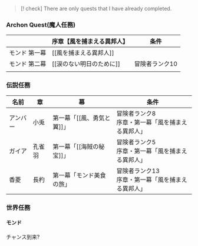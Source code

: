 > [! check] There are only quests that I have already completed. 

### Archon Quest(魔人任務)


|         | 序章【風を捕まえる異邦人】  | 条件       |
| ------- | -------------- | -------- |
| モンド 第一幕 | [[風を捕まえる異邦人]]  |          |
| モンド 第二幕 | [[涙のない明日のために]] | 冒険者ランク10 |
|         |                |          |

### 伝説任務
| 名前   | 章   | 幕               | 条件                            |
| ---- | --- | --------------- | ----------------------------- |
| アンバー | 小兎  | 第一幕「[[風、勇気と翼]]」 | 冒険者ランク8<br>序章・第一幕「風を捕まえる異邦人」  |
| ガイア  | 孔雀羽 | 第一幕「[[海賊の秘宝]]」  | 冒険者ランク5<br>序章・第一幕「風を捕まえる異邦人」  |
| 香菱   | 長杓  | 第一幕「モンド美食の旅」    | 冒険者ランク13<br>序章・第一幕「風を捕まえる異邦人」 |

### 世界任務
#### モンド
チャンス到来?
